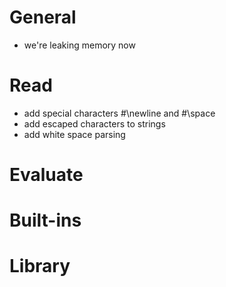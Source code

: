 # General
- we're leaking memory now

# Read
- add special characters #\newline and #\space
- add escaped characters to strings
- add white space parsing

# Evaluate

# Built-ins

# Library
